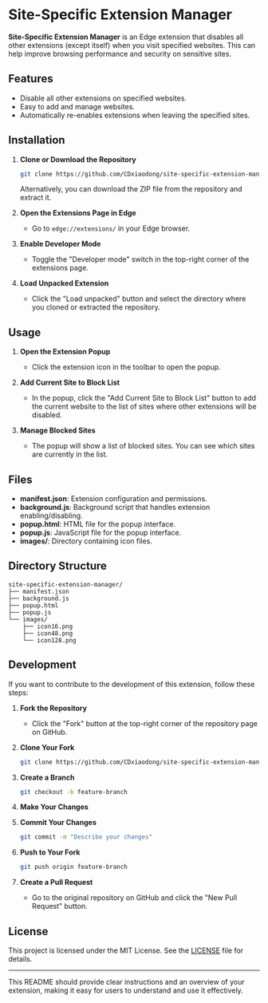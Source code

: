 # Site-Specific Extension Manager

**Site-Specific Extension Manager** is an Edge extension that disables all other extensions (except itself) when you visit specified websites. This can help improve browsing performance and security on sensitive sites.

## Features

- Disable all other extensions on specified websites.
- Easy to add and manage websites.
- Automatically re-enables extensions when leaving the specified sites.

## Installation

1. **Clone or Download the Repository**
   ```bash
   git clone https://github.com/CDxiaodong/site-specific-extension-manager.git
   ```
   Alternatively, you can download the ZIP file from the repository and extract it.

2. **Open the Extensions Page in Edge**
   - Go to `edge://extensions/` in your Edge browser.

3. **Enable Developer Mode**
   - Toggle the "Developer mode" switch in the top-right corner of the extensions page.

4. **Load Unpacked Extension**
   - Click the "Load unpacked" button and select the directory where you cloned or extracted the repository.

## Usage

1. **Open the Extension Popup**
   - Click the extension icon in the toolbar to open the popup.

2. **Add Current Site to Block List**
   - In the popup, click the "Add Current Site to Block List" button to add the current website to the list of sites where other extensions will be disabled.

3. **Manage Blocked Sites**
   - The popup will show a list of blocked sites. You can see which sites are currently in the list.

## Files

- **manifest.json**: Extension configuration and permissions.
- **background.js**: Background script that handles extension enabling/disabling.
- **popup.html**: HTML file for the popup interface.
- **popup.js**: JavaScript file for the popup interface.
- **images/**: Directory containing icon files.

## Directory Structure

```
site-specific-extension-manager/
├── manifest.json
├── background.js
├── popup.html
├── popup.js
└── images/
    ├── icon16.png
    ├── icon48.png
    └── icon128.png
```

## Development

If you want to contribute to the development of this extension, follow these steps:

1. **Fork the Repository**
   - Click the "Fork" button at the top-right corner of the repository page on GitHub.

2. **Clone Your Fork**
   ```bash
   git clone https://github.com/CDxiaodong/site-specific-extension-manager.git
   ```

3. **Create a Branch**
   ```bash
   git checkout -b feature-branch
   ```

4. **Make Your Changes**

5. **Commit Your Changes**
   ```bash
   git commit -m "Describe your changes"
   ```

6. **Push to Your Fork**
   ```bash
   git push origin feature-branch
   ```

7. **Create a Pull Request**
   - Go to the original repository on GitHub and click the "New Pull Request" button.

## License

This project is licensed under the MIT License. See the [LICENSE](LICENSE) file for details.

---

This README should provide clear instructions and an overview of your extension, making it easy for users to understand and use it effectively.
